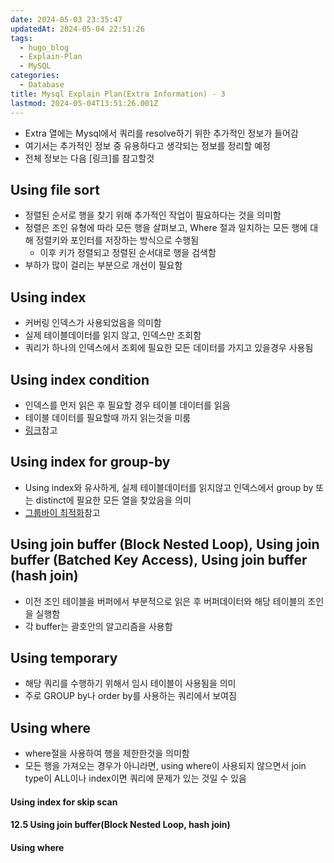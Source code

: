 ```yaml
---
date: 2024-05-03 23:35:47
updatedAt: 2024-05-04 22:51:26
tags:
  - hugo_blog
  - Explain-Plan
  - MySQL
categories:
  - Database
title: Mysql Explain Plan(Extra Information) - 3
lastmod: 2024-05-04T13:51:26.001Z
---
```

* Extra 열에는 Mysql에서 쿼리를 resolve하기 위한 추가적인 정보가 들어감
* 여기서는 추가적인 정보 중 유용하다고 생각되는 정보를 정리할 예정
* 전체 정보는 다음 \[링크]를 참고할것

## Using file sort

* 정렬된 순서로 행을 찾기 위해 추가적인 작업이 필요하다는 것을 의미함
* 정렬은 조인 유형에 따라 모든 행을 살펴보고, Where 절과 일치하는 모든 행에 대해 정렬키와 포인터를 저장하는 방식으로 수행됨
  * 이후 키가 정렬되고 정렬된 순서대로 행을 검색함
* 부하가 많이 걸리는 부분으로 개선이 필요함

## Using index

* 커버링 인덱스가 사용되었음을 의미함
* 실제 테이블데이터를 읽지 않고, 인덱스만 조회함
* 쿼리가 하나의 인덱스에서 조회에 필요한 모든 데이터를 가지고 있을경우 사용됨

## Using index condition

* 인덱스를 먼저 읽은 후 필요할 경우 테이블 데이터를 읽음
* 테이블 데이터를 필요할때 까지 읽는것을 미룸
* [링크](https://dev.mysql.com/doc/refman/8.0/en/index-condition-pushdown-optimization.html)참고

## Using index for group-by

* Using index와 유사하게, 실제 테이블데이터를 읽지않고 인덱스에서 group by 또는 distinct에 필요한 모든 열을 찾았음을 의미
* [그룹바이 최적화](https://dev.mysql.com/doc/refman/8.0/en/group-by-optimization.html)참고

## Using join buffer (Block Nested Loop), Using join buffer (Batched Key Access), Using join buffer (hash join) 

* 이전 조인 테이블을 버퍼에서 부분적으로 읽은 후 버퍼데이터와 해당 테이블의 조인을 실행함
* 각 buffer는 괄호안의 알고리즘을 사용함

## Using temporary

* 해당 쿼리를 수행하기 위해서 임시 테이블이 사용됨을 의미
* 주로 GROUP by나 order by를 사용하는 쿼리에서 보여짐

## Using where

* where절을 사용하여 행을 제한한것을 의미함
* 모든 행을 가져오는 경우가 아니라면, using where이 사용되지 않으면서 join type이 ALL이나 index이면 쿼리에 문제가 있는 것일 수 있음

#### **Using index for skip scan**

#### **12.5 Using join buffer(Block Nested Loop, hash join)**

#### **Using where**
